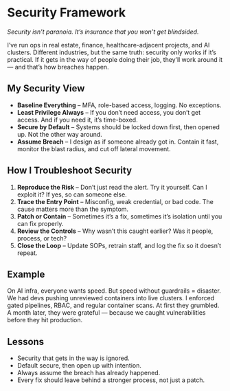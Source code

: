 # Security Framework
*Security isn’t paranoia. It’s insurance that you won’t get blindsided.*

I’ve run ops in real estate, finance, healthcare-adjacent projects, and AI clusters. Different industries, but the same truth: security only works if it’s practical. If it gets in the way of people doing their job, they’ll work around it — and that’s how breaches happen.

## My Security View
- **Baseline Everything** – MFA, role-based access, logging. No exceptions.  
- **Least Privilege Always** – If you don’t need access, you don’t get access. And if you need it, it’s time-boxed.  
- **Secure by Default** – Systems should be locked down first, then opened up. Not the other way around.  
- **Assume Breach** – I design as if someone already got in. Contain it fast, monitor the blast radius, and cut off lateral movement.  

## How I Troubleshoot Security
1. **Reproduce the Risk** – Don’t just read the alert. Try it yourself. Can I exploit it? If yes, so can someone else.  
2. **Trace the Entry Point** – Misconfig, weak credential, or bad code. The cause matters more than the symptom.  
3. **Patch or Contain** – Sometimes it’s a fix, sometimes it’s isolation until you can fix properly.  
4. **Review the Controls** – Why wasn’t this caught earlier? Was it people, process, or tech?  
5. **Close the Loop** – Update SOPs, retrain staff, and log the fix so it doesn’t repeat.  

## Example
On AI infra, everyone wants speed. But speed without guardrails = disaster. We had devs pushing unreviewed containers into live clusters. I enforced gated pipelines, RBAC, and regular container scans. At first they grumbled. A month later, they were grateful — because we caught vulnerabilities before they hit production.

## Lessons
- Security that gets in the way is ignored.  
- Default secure, then open up with intention.  
- Always assume the breach has already happened.  
- Every fix should leave behind a stronger process, not just a patch.  
